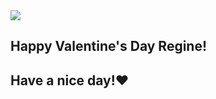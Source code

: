 </head>
<body>
<div class="card">
  <img class="🌷🌷🌷🌷" src=🌷🌷🌷🌷>
  <h2>Happy Valentine's Day Regine! <h2>
  <p>Have a nice day!<span class="heart">&hearts;</span></p>
</div>
</body>
</html>
